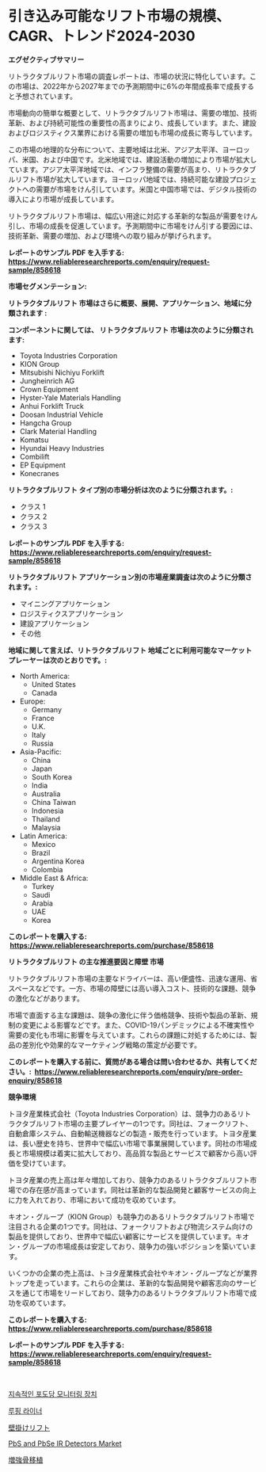 <p><h1>引き込み可能なリフト市場の規模、CAGR、トレンド2024-2030</h1></p><p><strong>エグゼクティブサマリー</strong></p>
<p><p>リトラクタブルリフト市場の調査レポートは、市場の状況に特化しています。この市場は、2022年から2027年までの予測期間中に6%の年間成長率で成長すると予想されています。</p><p>市場動向の簡単な概要として、リトラクタブルリフト市場は、需要の増加、技術革新、および持続可能性の重要性の高まりにより、成長しています。また、建設およびロジスティクス業界における需要の増加も市場の成長に寄与しています。</p><p>この市場の地理的な分布について、主要地域は北米、アジア太平洋、ヨーロッパ、米国、および中国です。北米地域では、建設活動の増加により市場が拡大しています。アジア太平洋地域では、インフラ整備の需要が高まり、リトラクタブルリフト市場が拡大しています。ヨーロッパ地域では、持続可能な建設プロジェクトへの需要が市場をけん引しています。米国と中国市場では、デジタル技術の導入により市場が成長しています。</p><p>リトラクタブルリフト市場は、幅広い用途に対応する革新的な製品が需要をけん引し、市場の成長を促進しています。予測期間中に市場をけん引する要因には、技術革新、需要の増加、および環境への取り組みが挙げられます。</p></p>
<p><strong>レポートのサンプル PDF を入手する: <a href="https://www.reliableresearchreports.com/enquiry/request-sample/858618">https://www.reliableresearchreports.com/enquiry/request-sample/858618</a></strong></p>
<p><strong>市場セグメンテーション:</strong></p>
<p><strong> リトラクタブルリフト 市場はさらに概要、展開、アプリケーション、地域に分類されます :</strong></p>
<p><strong>コンポーネントに関しては、 リトラクタブルリフト 市場は次のように分類されます: &nbsp;</strong></p>
<p><ul><li>Toyota Industries Corporation</li><li>KION Group</li><li>Mitsubishi Nichiyu Forklift</li><li>Jungheinrich AG</li><li>Crown Equipment</li><li>Hyster-Yale Materials Handling</li><li>Anhui Forklift Truck</li><li>Doosan Industrial Vehicle</li><li>Hangcha Group</li><li>Clark Material Handling</li><li>Komatsu</li><li>Hyundai Heavy Industries</li><li>Combilift</li><li>EP Equipment</li><li>Konecranes</li></ul></p>
<p><strong> リトラクタブルリフト タイプ別の市場分析は次のように分類されます。:</strong></p>
<p><ul><li>クラス 1</li><li>クラス 2</li><li>クラス 3</li></ul></p>
<p><strong>レポートのサンプル PDF を入手する: &nbsp;<a href="https://www.reliableresearchreports.com/enquiry/request-sample/858618">https://www.reliableresearchreports.com/enquiry/request-sample/858618</a></strong></p>
<p><strong> リトラクタブルリフト アプリケーション別の市場産業調査は次のように分類されます。:</strong></p>
<p><ul><li>マイニングアプリケーション</li><li>ロジスティクスアプリケーション</li><li>建設アプリケーション</li><li>その他</li></ul></p>
<p><strong>地域に関して言えば、リトラクタブルリフト 地域ごとに利用可能なマーケットプレーヤーは次のとおりです。:</strong></p>
<p><ul>
    <li>
        North America:
        <ul>
            <li>United States</li>
            <li>Canada</li>
        </ul>
    </li>
    <li>
        Europe:
        <ul>
            <li>Germany</li>
            <li>France</li>
            <li>U.K.</li>
            <li>Italy</li>
            <li>Russia</li>
        </ul>
    </li>
    <li>
        Asia-Pacific:
        <ul>
            <li>China</li>
            <li>Japan</li>
            <li>South Korea</li>
            <li>India</li>
            <li>Australia</li>
            <li>China Taiwan</li>
            <li>Indonesia</li>
            <li>Thailand</li>
            <li>Malaysia</li>
        </ul>
    </li>
    <li>
        Latin America:
        <ul>
            <li>Mexico</li>
            <li>Brazil</li>
            <li>Argentina Korea</li>
            <li>Colombia</li>
        </ul>
    </li>
    <li>
        Middle East & Africa:
        <ul>
            <li>Turkey</li>
            <li>Saudi</li>
            <li>Arabia</li>
            <li>UAE</li>
            <li>Korea</li>
        </ul>
    </li>
    </ul></p>
<p><strong>このレポートを購入する: &nbsp;<a href="https://www.reliableresearchreports.com/purchase/858618">https://www.reliableresearchreports.com/purchase/858618</a></strong></p>
<p><strong>リトラクタブルリフト の主な推進要因と障壁 市場</strong></p>
<p><p>リトラクタブルリフト市場の主要なドライバーは、高い便盛性、迅速な運用、省スペースなどです。一方、市場の障壁には高い導入コスト、技術的な課題、競争の激化などがあります。</p><p>市場で直面する主な課題は、競争の激化に伴う価格競争、技術や製品の革新、規制の変更による影響などです。また、COVID-19パンデミックによる不確実性や需要の変化も市場に影響を与えています。これらの課題に対処するためには、製品の差別化や効果的なマーケティング戦略の策定が必要です。</p></p>
<p><strong>このレポートを購入する前に、質問がある場合は問い合わせるか、共有してください。:&nbsp; <a href="https://www.reliableresearchreports.com/enquiry/pre-order-enquiry/858618">https://www.reliableresearchreports.com/enquiry/pre-order-enquiry/858618</a></strong></p>
<p><strong>競争環境</strong></p>
<p><p>トヨタ産業株式会社（Toyota Industries Corporation）は、競争力のあるリトラクタブルリフト市場の主要プレイヤーの1つです。同社は、フォークリフト、自動倉庫システム、自動輸送機器などの製造・販売を行っています。トヨタ産業は、長い歴史を持ち、世界中で幅広い市場で事業展開しています。同社の市場成長と市場規模は着実に拡大しており、高品質な製品とサービスで顧客から高い評価を受けています。</p><p>トヨタ産業の売上高は年々増加しており、競争力のあるリトラクタブルリフト市場での存在感が高まっています。同社は革新的な製品開発と顧客サービスの向上に力を入れており、市場において成功を収めています。</p><p>キオン・グループ（KION Group）も競争力のあるリトラクタブルリフト市場で注目される企業の1つです。同社は、フォークリフトおよび物流システム向けの製品を提供しており、世界中で幅広い顧客にサービスを提供しています。キオン・グループの市場成長は安定しており、競争力の強いポジションを築いています。</p><p>いくつかの企業の売上高は、トヨタ産業株式会社やキオン・グループなどが業界トップを走っています。これらの企業は、革新的な製品開発や顧客志向のサービスを通じて市場をリードしており、競争力のあるリトラクタブルリフト市場で成功を収めています。</p></p>
<p><strong>このレポートを購入する: &nbsp; <a href="https://www.reliableresearchreports.com/purchase/858618">https://www.reliableresearchreports.com/purchase/858618</a></strong></p>
<p><strong>レポートのサンプル PDF を入手する: &nbsp;<a href="https://www.reliableresearchreports.com/enquiry/request-sample/858618">https://www.reliableresearchreports.com/enquiry/request-sample/858618</a></strong><strong></strong></p>
<p>&nbsp;</p>
<p><p><a href="https://github.com/lzrvbyqzftro57/Market-Research-Report-List-1/blob/main/61520834491.md">지속적인 포도당 모니터링 장치</a></p><p><a href="https://medium.com/@lioneljeyrde454564576/%EC%A7%80%EB%B6%95-%EB%9D%BC%EC%9D%B4%EB%84%88-%EC%8B%9C%EC%9E%A5-%EB%B6%84%EC%84%9D-%EA%B8%80%EB%A1%9C%EB%B2%8C-%EC%82%B0%EC%97%85-%EC%A0%84%EB%A7%9D-%EB%B0%8F-%EC%98%88%EC%B8%A1-2024%EB%85%84%EB%B6%80%ED%84%B0-2031%EB%85%84-0b3c1ebc5d66">루핑 라이너</a></p><p><a href="https://github.com/oqxogxyvqe90775/Market-Research-Report-List-1/blob/main/26328534932.md">壁掛けリフト</a></p><p><a href="https://issuu.com/reportprime-2/docs/pbs-and-pbse-ir-detectors-market-size-2030.pptx">PbS and PbSe IR Detectors Market</a></p><p><a href="https://medium.com/@estasprer20231/%E5%A2%97%E5%A4%A7%E3%81%97%E3%81%9F%E9%AA%A8%E7%A7%BB%E6%A4%8D%E5%B8%82%E5%A0%B4%E3%81%AE%E8%A6%8F%E6%A8%A1%E3%81%A8%E5%B8%82%E5%A0%B4%E5%8B%95%E5%90%91-%E5%AE%8C%E5%85%A8%E3%81%AA%E6%A5%AD%E7%95%8C%E6%A6%82%E8%A6%81-2024%E5%B9%B4%E3%81%8B%E3%82%892031%E5%B9%B4%E3%81%BE%E3%81%A7-4cec74dcc514">増強骨移植</a></p></p>